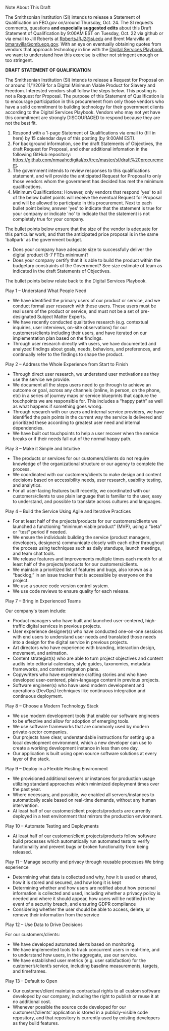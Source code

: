 Note About This Draft  

The Smithsonian Institution (SI) intends to release a Statement of Qualification on FBO.gov on/around Thursday, Oct. 24. The SI requests comments, questions __and especially suggested edits__ about this Draft Statement of Qualification by 9:00AM EST on Tuesday, Oct. 22 via github or via email to Jill Roberts at RobertsJRJ2@si.edu and Brent Maravilla at bmaravilla@omb.eop.gov. With an eye on eventually obtaining quotes from vendors that approach technology in line with the [Digital Services Playbook](https://playbook.cio.gov), we want to understand how this exercise is either not stringent enough or too stringent.

__DRAFT STATEMENT OF QUALIFICATION__  

The Smithsonian Institution (SI) intends to release a Request for Proposal on or around 11/1/2019 for a Digital Minimum Viable Product for Slavery and Freedom. Interested vendors shall follow the steps below. This posting is not a Request for Proposal. The purpose of this Statement of Qualification is to encourage participation in this procurement from only those vendors who have a solid commitment to building technology for their government clients according to the Digital Services Playbook. Vendors who may not yet have this commitment are strongly DISCOURAGED to respond because they are not the best fit.

1. Respond with a 1-page Statement of Qualifications via email to (fill in here) by 15 calendar days of this posting (by 9:00AM EST).  
2. For background information, see the draft Statements of Objectives, the draft Request for Proposal, and other additional infomation in the following GitHub repository: https://github.com/nmaahcdigital/ox/tree/master/sf/draft%20procurement.  
3. The government intends to review responses to this qualifications statement, and will provide the anticipated Request for Proposal to only those vendors whom the government has decided has met the minimum qualifications.  
4. Minimum Qualifications: However, only vendors that respond 'yes' to all of the below bullet points will receive the eventual Request for Proposal and will be allowed to participate in this procurement. Next to each bullet point below, answer 'yes' to indicate that the statement is true for your company or indicate 'no' to indicate that the statement is not completely true for your company.  

The bullet points below ensure that the size of the vendor is adequate for this particular work, and that the anticipated price proposal is in the same 'ballpark' as the government budget.  

* Does your company have adequate size to successfully deliver the digital product (5-7 FTEs minimum)?
* Does your company certify that it is able to build the product within the budgetary constraints of the Government? See size estimate of team as indicated in the draft Statements of Objectives.

The bullet points below relate back to the Digital Services Playbook.  

Play 1 – Understand What People Need
  * We have identified the primary users of our product or service, and we conduct formal user research with these users. These users must be real users of the product or service, and must not be a set of pre-designated Subject Matter Experts.
  * We have recently conducted qualitative research (e.g. contextual inquiries, user interviews, on-site observations) for our customers/clients including their users, and have iterated on our implementation plan based on the findings.
  * Through user research directly with users, we have documented and analyzed findings about goals, needs, behaviors, and preferences, and continually refer to the findings to shape the product.
  
Play 2 – Address the Whole Experience from Start to Finish
  * Through direct user research, we understand user motivations as they use the service we provide.
  * We document all the steps users need to go through to achieve an outcome or goal, across any channels (online, in person, on the phone, etc) in a series of journey maps or service blueprints that capture the touchpoints we are responsible for. This includes a “happy path” as well as what happens if something goes wrong.
  * Through research with our users and internal service providers, we have identified the pain points in the current way the service is delivered and prioritized these according to greatest user need and internal dependencies.
  * We have built out touchpoints to help a user recover when the service breaks or if their needs fall out of the normal happy path.
  
Play 3 – Make it Simple and Intuitive
  * The products or services for our customers/clients do not require knowledge of the organizational structure or our agency to complete the process.
  * We coordinated with our customers/clients to make design and content decisions based on accessibility needs, user research, usability testing, and analytics.
  * For all user-facing features built recently, we coordinated with our customers/clients to use plain language that is familiar to the user, easy to understand, and possible to translate across cultures and languages.
  
Play 4 – Build the Service Using Agile and Iterative Practices
  * For at least half of the projects/products for our customers/clients we launched a functioning “minimum viable product” (MVP), using a “beta” or “test” period if needed.
  * We ensure the individuals building the service (product managers, developers, designers) communicate closely with each other throughout the process using techniques such as daily standups, launch meetings, and team chat tools.
  * We release features and improvements multiple times each month for at least half of the projects/products for our customers/clients.
  * We maintain a prioritized list of features and bugs, also known as a “backlog,” in an issue tracker that is accessible by everyone on the project.
  * We use a source code version control system.
  * We use code reviews to ensure quality for each release.

Play 7 – Bring in Experienced Teams

Our company's team include:
  * Product managers who have built and launched user-centered, high-traffic digital services in previous projects.
  * User experience designer(s) who have conducted one-on-one sessions with end users to understand user needs and translated those needs into a design for the digital service in previous projects.
  * Art directors who have experience with branding, interaction design, movement, and animation.
  * Content strategist(s) who are able to turn project objectives and content audits into editorial calendars, style guides, taxonomies, metadata frameworks, and content migration plans.
  * Copywriters who have experience crafting stories and who have developed user-centered, plain-language content in previous projects.
  * Software engineer(s) who have used modern development and operations (DevOps) techniques like continuous integration and continuous deployment.
  
Play 8 – Choose a Modern Technology Stack
  * We use modern development tools that enable our software engineers to be effective and allow for adoption of emerging tools.
  * We use software frameworks that are commonly used by modern private-sector companies.
  * Our projects have clear, understandable instructions for setting up a local development environment, which a new developer can use to create a working development instance in less than one day.
  * Our application is built using open source software solutions at every layer of the stack.
  
Play 9 – Deploy in a Flexible Hosting Environment  
  * We provisioned additional servers or instances for production usage utilizing standard approaches which minimized deployment times over the past year.
  * Where necessary, and possible, we enabled all servers/instances to automatically scale based on real-time demands, without any human intervention.
  * At least half of our customer/client projects/products are currently deployed in a test environment that mirrors the production environment.
  
Play 10 – Automate Testing and Deployments
  * At least half of our customer/client projects/products follow software build processes which automatically run automated tests to verify functionality and prevent bugs or broken functionality from being released.
  
Play 11 – Manage security and privacy through reusable processes
We bring experience 
  * Determining what data is collected and why, how it is used or shared, how it is stored and secured, and how long it is kept
  * Determining whether and how users are notified about how personal information is collected and used, including whether a privacy policy is needed and where it should appear, how users will be notified in the event of a security breach, and ensuring GDPR compliance
  * Considering whether the user should be able to access, delete, or remove their information from the service


Play 12 – Use Data to Drive Decisions

For our customers/clients:
  * We have developed automated alerts based on monitoring.
  * We have implemented tools to track concurrent users in real-time, and to understand how users, in the aggregate, use our service.
  * We have established user metrics (e.g. user satisfaction) for the customer’s/client’s service, including baseline measurements, targets, and timeframes.
  
Play 13 – Default to Open
  * Our customer/client maintains contractual rights to all custom software developed by our company, including the right to publish or reuse it at no additional cost.
  * Whenever possible the source code developed for our customers’/clients’ application is stored in a publicly-visible code repository, and that repository is currently used by existing developers as they build features.
